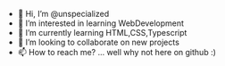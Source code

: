 - 👋 Hi, I’m @unspecialized
- 👀 I’m interested in learning WebDevelopment
- 🌱 I’m currently learning HTML,CSS,Typescript
- 💞️ I’m looking to collaborate on new projects
- 📫 How to reach me? ... well why not here on github :)

<!---
unspecialized/unspecialized is a ✨ special ✨ repository because its `README.md` (this file) appears on your GitHub profile.
You can click the Preview link to take a look at your changes.
--->
